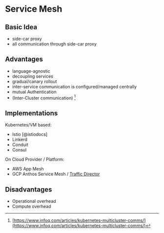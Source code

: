 # Service Mesh

## Basic Idea

- side-car proxy
- all communication through side-car proxy

## Advantages

- language-agnostic
- decoupling services
- gradual/canary rollout
- inter-service communication is configured/managed centrally
- mutual Authentication
- (Inter-Cluster communication) [^1]

[^1]: [https://www.infoq.com/articles/kubernetes-multicluster-comms/](https://www.infoq.com/articles/kubernetes-multicluster-comms/)

## Implementations

Kubernetes/VM based:

- Istio [@istiodocs]
- Linkerd
- Conduit
- Consul

On Cloud Provider / Platform:

- AWS App Mesh
- GCP Anthos Service Mesh / [Traffic Director](https://cloud.google.com/traffic-director/)

## Disadvantages

- Operational overhead
- Compute overhead
